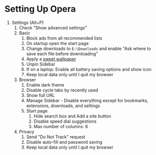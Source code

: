 # Setting Up Opera

1. Settings (Alt+P)
   1. Check "Show advanced settings"
   2. Basic
      1. Block ads from all recommended lists
      2. On startup open the start page
      3. Change downloads to `E:\Downloads` and enable "Ask where to save each file before downloading"
      4. Apply a [sweet wallpaper](https://addons.opera.com/en/wallpapers/details/night_city/)
      5. Unpin Sidebar
      6. If on a laptop: Enable all battery saving options and show icon
      7. Keep local data only until I quit my browser
   3. Browser
      1. Enable dark theme
      2. Disable cycle tabs by recently used
      3. Show full URL
      4. Manage Sidebar - Disable everything except for bookmarks, extensions, downloads, and settings
      5. Start page
         1. Hide search box and Add a site button
         2. Disable speed dial suggestions
         3. Max number of columns: 8
   4. Privacy
      1. Send "Do Not Track" request
      2. Disable auto-fill and password saving
      3. Keep local data only until I quit my browser
